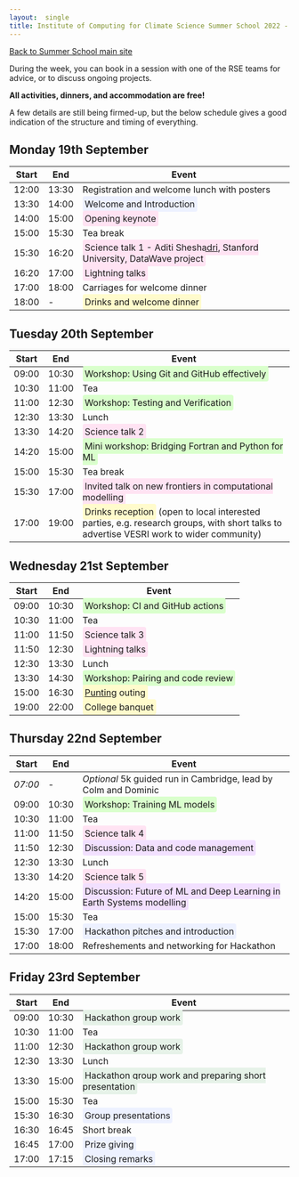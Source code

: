 ```yaml
---
layout:  single
title: Institute of Computing for Climate Science Summer School 2022 - Programme
---
```


<style>
span.other, span.research, span.sci, span.social, span.workshop, span.hack, span.disc {
  border-radius: 4px;
  /* border-style: outset; */
  padding: 3pt;
}
span.other {
  background: rgb(237, 241, 255);
}
span.research {
  background: rgb(250, 238, 210);  
} 
span.sci,span.research {
  background: rgb(255, 227, 243);  
} 
span.social {
  background: rgb(255, 251, 204);  
} 
span.workshop {
  background: rgb(217, 255, 204);
}
span.disc {
  background: rgb(242, 224, 255);
}
span.hack {
  background: rgb(230, 242, 232);
}
</style>

<a href="summerschool.html">Back to Summer School main site</a>

During the week, you can book in a session with one of the RSE teams for advice, or to discuss ongoing projects.

__All activities, dinners, and accommodation are free!__ 

A few details are still being firmed-up, but the below schedule gives a good indication of the structure and timing of everything.

## Monday 19th September

|  Start | End  | Event   |
| ------ | ----- | ------- |
| 12:00   | 13:30 | Registration and welcome lunch with posters |
| 13:30   | 14:00 | <span class='other'>Welcome and Introduction</span> |
| 14:00   | 15:00 | <span class='research'>Opening keynote</span> |
| 15:00   | 15:30 | Tea break |
| 15:30   | 16:20 | <span class='sci'>Science talk 1 - [Aditi Sheshadri](https://profiles.stanford.edu/aditi-sheshadri), Stanford University, DataWave project</span> |
| 16:20   | 17:00 | <span class='sci'>Lightning talks</span> | 
| 17:00   | 18:00 | Carriages for welcome dinner |
| 18:00   | -     | <span class='social'>Drinks and welcome dinner</span> |

## Tuesday 20th September

|  Start | End  | Event   |
| ------ | ----- | ------- |
| 09:00  | 10:30 | <span class='workshop'>Workshop: Using Git and GitHub effectively</span> |
| 10:30  | 11:00 | Tea |
| 11:00  | 12:30 | <span class='workshop'>Workshop: Testing and Verification</span> |
| 12:30  | 13:30 | Lunch |
| 13:30  | 14:20 | <span class='sci'>Science talk 2</span> |
| 14:20  | 15:00 | <span class='workshop'>Mini workshop: Bridging Fortran and Python for ML</span> |
| 15:00  | 15:30 | Tea break |
| 15:30  | 17:00 | <span class='research'>Invited talk on new frontiers in computational modelling</span> |
| 17:00  | 19:00 | <span class='social'>Drinks reception</span> (open to local interested parties, e.g. research groups, with short talks to advertise VESRI work to wider community) |

## Wednesday 21st September

|  Start | End  | Event   |
| ------ | ----- | ------- |
| 09:00  | 10:30 | <span class='workshop'>Workshop: CI and GitHub actions</span> |
| 10:30  | 11:00 | Tea |
| 11:00  | 11:50 | <span class='sci'>Science talk 3</span> |
| 11:50  | 12:30 | <span class='sci'>Lightning talks</span> |
| 12:30  | 13:30 | Lunch |
| 13:30  | 14:30 | <span class='workshop'>Workshop: Pairing and code review </span> |
| 15:00  | 16:30 | <span class='social'>[Punting](https://en.wikipedia.org/wiki/Punt_(boat)) outing</span> |
| 19:00  | 22:00 | <span class='social'>College banquet</span> |

## Thursday 22nd September

|  Start | End  | Event   |
| ------ | ----- | ------- |
| _07:00_  | -    | _Optional_ 5k guided run in Cambridge, lead by Colm and Dominic |
| 09:00  | 10:30 | <span class='workshop'>Workshop: Training ML models</span> |
| 10:30  | 11:00 | Tea |
| 11:00  | 11:50 | <span class='sci'>Science talk 4</span> |
| 11:50  | 12:30 | <span class='disc'>Discussion: Data and code management</span> |
| 12:30  | 13:30 | Lunch |
| 13:30  | 14:20 | <span class='sci'>Science talk 5</span> |
| 14:20  | 15:00 | <span class='disc'>Discussion: Future of ML and Deep Learning in Earth Systems modelling</span> |
| 15:00  | 15:30 | Tea |
| 15:30  | 17:00 | <span class='other'>Hackathon pitches and introduction</span> |
| 17:00  | 18:00 | Refreshements and networking for Hackathon |

## Friday 23rd September

|  Start | End  | Event   |
| ------ | ----- | ------- |
| 09:00  | 10:30 | <span class='hack'>Hackathon group work</span> |
| 10:30  | 11:00 | Tea |
| 11:00  | 12:30 | <span class='hack'>Hackathon group work</span> |
| 12:30  | 13:30 | Lunch |
| 13:30  | 15:00 | <span class='hack'>Hackathon group work and preparing short presentation</span> |
| 15:00  | 15:30 | Tea |
| 15:30  | 16:30 | <span class='other'>Group presentations</span> |
| 16:30  | 16:45 | Short break |
| 16:45  | 17:00 | <span class='other'>Prize giving</span> |
| 17:00  | 17:15 | <span class='other'>Closing remarks</span> |
